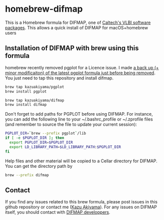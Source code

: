 # homebrew-difmap
This is a Homebrew formula for DIFMAP, one of [Caltech's VLBI software packages](http://www.astro.caltech.edu/~tjp/citvlb/index.html). 
This allows a quick install of DIFMAP for macOS+homebrew users

## Installation of DIFMAP with brew using this formula
homebrew recently removed pgplot for a Licence issue. 
I made [a back up (+ minor modificaiton) of the latest pgplot formula just before being removed](https://github.com/kazuakiyama/homebrew-pgplot).
You just need to tap this repository and install difmap.

```bash
brew tap kazuakiyama/pgplot
brew install pgplot

brew tap kazuakiyama/difmap
brew install difmap
```

Don't forget to add paths for PGPLOT before using DIFMAP. For instance, you can add the following line to your ~/.bashrc_profile or ~/.zprofile files (and remember to source the file to update your current session):

```bash
PGPLOT_DIR=`brew --prefix pgplot`/lib
if [ -e $PGPLOT_DIR ]; then
  export PGPLOT_DIR=$PGPLOT_DIR
  export LD_LIBRARY_PATH=$LD_LIBRARY_PATH:$PGPLOT_DIR
fi
```

Help files and other material will be copied to a Cellar directory for DIFMAP. You can get the directory path by


```bash
brew --prefix difmap
```


## Contact
If you find any issues related to this brew formula, please post issues in this github repository 
or contact me ([Kazu Akiyama](http://kazuakiyama.github.io/)). For any issues on DIFMAP itself, 
you should contact with [DIFMAP developpers](http://www.astro.caltech.edu/~tjp/citvlb/index.html).
